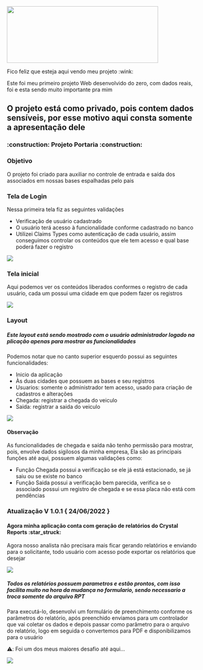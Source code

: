 
<div>
  <img src="https://user-images.githubusercontent.com/97187822/172213833-7e4e132b-8f03-4ca9-a3f6-5ff1739bfba3.gif" width="400px" height="150px" />
  </div>
  
<p> Fico feliz que esteja aqui vendo meu projeto :wink: </p>
<p> Este foi meu primeiro projeto Web desenvolvido do zero, com dados reais, foi e esta sendo muito importante pra mim </p>

<h2> O projeto está como privado, pois contem dados sensíveis, por esse motivo aqui consta somente a apresentação dele </h2>
<h3> :construction: Projeto Portaria :construction: </h3>

<h3> Objetivo </h3>

<p> O projeto foi criado para auxiliar no controle de entrada e saída dos associados em nossas bases espalhadas pelo pais <p/>

<h3> Tela de Login </h3>

<p> Nessa primeira tela fiz as seguintes validações </p>

<ul>
  <li> Verificação de usuário cadastrado </li>
  <li> O usuário terá acesso à funcionalidade conforme cadastrado no banco </li>
  <li> Utilizei Claims Types como autenticação de cada usuário, assim conseguimos controlar os conteúdos que ele tem acesso e qual base poderá fazer o registro </li>
</ul>
  
<div>
  <img src="https://user-images.githubusercontent.com/97187822/172205609-ec731063-8551-44d4-8a5b-9f3fbe4307a1.png" />
  </div>
  
<h3> Tela inicial </h3>
<p> Aqui podemos ver os conteúdos liberados conformes o registro de cada usuário, cada um possui uma cidade em que podem fazer os registros </p>

<div>
  <img src="https://user-images.githubusercontent.com/97187822/172209065-3715ef70-017b-4685-9413-43ae779194b9.gif" />
  </div>
  
  <h3> Layout </h3>
  <h5> Este layout está sendo mostrado com o usuário administrador logado na plicação apenas para mostrar as funcionalidades </h5>
  <p> Podemos notar que no canto superior esquerdo possui as seguintes funcionalidades: </p>
  
  <ul>
  <li> Inicio da aplicação </li>
  <li> Às duas cidades que possuem as bases e seu registros </li>
  <li> Usuarios: somente o administrador tem acesso, usado para criação de cadastros e alterações </li>
  <li> Chegada: registrar a chegada do veiculo </li>
  <li> Saida: registrar a saida do veiculo </li>
  </ul>
  
  <div>
  <img src="https://user-images.githubusercontent.com/97187822/172211244-904cac1f-a345-407d-a696-5e0434f6463b.gif" />
  </div>
  <h4> Observação </h4>
  <p> As funcionalidades de chegada e saída não tenho permissão para mostrar, pois, envolve dados sigilosos da minha empresa,
  Ela são as principais funções até aqui, possuem algumas validações como: </p>
  
  <ul>
  <li> Função Chegada possui a verificação se ele já está estacionado, se já saiu ou se existe no banco </li>
  <li> Função Saida possui a verificação bem parecida, verifica se o associado possui um registro de chegada e se essa placa não está com pendências </li>
  </ul>
  
  <h3> Atualização V 1.0.1 { 24/06/2022 }</h3>
  
  <h4> Agora minha aplicação conta com geração de relatórios do Crystal Reports :star_struck: </h4>
  
  <p> Agora nosso analista não precisara mais ficar gerando relatórios e enviando para o solicitante, todo usuário com acesso pode 
  exportar os relatórios que desejar </p>
  
  <div>
  <img src="https://user-images.githubusercontent.com/97187822/175658804-5a465f8e-30ad-4d2d-9c05-ef865bf8877c.gif" />
  </div>
  
  <h5> Todos os relatórios possuem parametros e estão prontos, com isso facilita muito na hora da mudança no formulario, sendo necessario 
  a troca somente do arquivo RPT </h5>
  
  <p> Para executá-lo, desenvolvi um formulário de preenchimento conforme os parâmetros do relatório, após preenchido enviamos para um controlador
  que vai coletar os dados e depois passar como parâmetro para o arquivo do relatório, logo em seguida o convertemos para PDF e disponibilizamos para o usuário
  </p>
  
  <p> ⚠️: Foi um dos meus maiores desafio até aqui... </p>
  
  <div>
  <img src="https://user-images.githubusercontent.com/97187822/175660591-fab056ab-817b-4771-8c64-17290ee6022f.gif" />
  </div>
  
  
  
  
  
  
  
  
  
  
